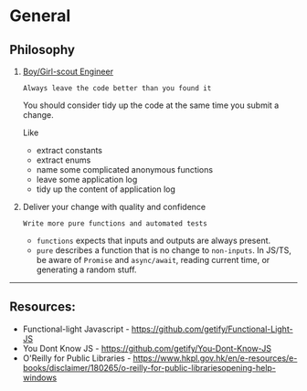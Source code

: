 # General

## Philosophy

1. [Boy/Girl-scout Engineer](https://www.stepsize.com/blog/how-to-be-an-effective-boy-girl-scout-engineer)

    `Always leave the code better than you found it`

    You should consider tidy up the code at the same time you submit a change.

    Like
    - extract constants
    - extract enums
    - name some complicated anonymous functions
    - leave some application log
    - tidy up the content of application log

2. Deliver your change with quality and confidence

    `Write more pure functions and automated tests`

    - `functions` expects that inputs and outputs are always present.
    - `pure` describes a function that is no change to `non-inputs`. In JS/TS, be aware of `Promise` and `async/await`, reading current time, or generating a random stuff.

---
## Resources:
- Functional-light Javascript - https://github.com/getify/Functional-Light-JS
- You Dont Know JS - https://github.com/getify/You-Dont-Know-JS
- O'Reilly for Public Libraries - https://www.hkpl.gov.hk/en/e-resources/e-books/disclaimer/180265/o-reilly-for-public-librariesopening-help-windows
